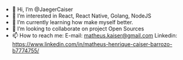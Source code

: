 - 👋 Hi, I’m @JaegerCaiser
- 👀 I’m interested in React, React Native, Golang, NodeJS
- 🌱 I’m currently learning how make myself better.
- 💞️ I’m looking to collaborate on project Open Sources
- 📫 How to reach me:
  E-mail: matheus.kaiser@gmail.com
  Linkedin: https://www.linkedin.com/in/matheus-henrique-caiser-barrozo-b7774755/


<!---
JaegerCaiser/JaegerCaiser is a ✨ special ✨ repository because its `README.md` (this file) appears on your GitHub profile.
You can click the Preview link to take a look at your changes.
--->
